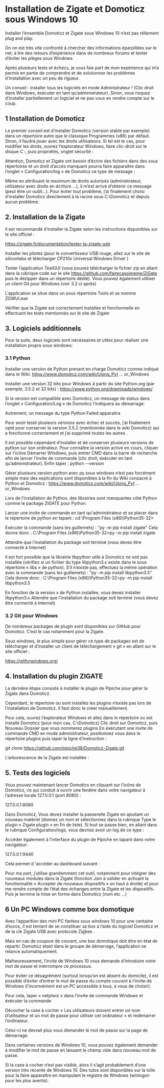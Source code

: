 # Installation de Zigate et Domoticz sous Windows 10

Installer l’ensemble Domoticz et Zigate sous Windows 10 n’est pas réllement plug and play.

On on est très vite confronté à chercher des informations éparpillées sur le net, à lire des retours d’expérience dans de nombreux forums et tenter d’éviter les pièges sous Windows.

Après plusieurs tests et échecs, je vous fais part de mon expérience qui m’a permis en partie de comprendre et de solutionner les problèmes d’installation avec un peu de rigueur.

Un conseil : installer tous les logiciels en mode Administrateur ! (Clic droit dans Windows, éxécuter en tant qu’administrateur). Sinon, vous risquez d’installer partiellement un logiciel et ne pas vous en rendre compte sur le coup.

## 1	Installation de Domoticz

Le premier conseil est d’installer Domoticz (version stable par exemple) dans un répertoire autre que le classique Programmes (x86) par défaut. Sinon, il faudra jouer avec les droits utilisateurs. Si tel est le cas, pour modifier les droits, ouvrez l’explorateur Windows, faire clic-droit sur le disque C :, puis propriétés, onglet sécurité :

























Attention, Domoticz et Zigate ont besoin d’écrire des fichiers dans des sous répertoires et un droit d’accès manquant pourra faire apparaître dans l’onglet  « Configuration/log » de  Domoticz ce type de message :



Même en attribuant le maximum de droits autorisés (administrateur, utilisateur avec droits en écriture ...), il m’est arrivé d’obtenir ce message (peut être un oubli…).
Pour éviter tout problème, j’ai finalement choisi d’installer Domoticz directement à la racine sous C:\Domoticz et depuis aucun problème.


## 2.	Installation de la Zigate

Il est recommandé d’installer la Zigate selon les instructions disponibles sur le site officiel :

https://zigate.fr/documentation/tester-la-zigate-usb

Installer les pilotes (pour le convertisseur USB rouge, allez sur le site de siliconlabs et télécharger CP210x Universal Windows Driver )

Tester l’application TestGUI (vous pouvez télécharger le fichier zip en allant dans la rubrique code sur le site https://github.com/fairecasoimeme/ZiGate puis le dézipper dans un répertoire dédié).
Vous pouvez également utiliser un client Git pour Windows (voir 3.2 ci après)

L’application se situe dans un sous répertoire Tools et se nomme ZGWUI.exe

Vérifier que la Zigate est correctement installée et fonctionnelle en effectuant les tests mentionnés sur le site de Zigate

## 3.	 Logiciels additionnels

Pour la suite, deux logiciels sont nécessaires et utiles pour réaliser une installation propre sous windows:

### 3.1	Python

Installer une version de Python prenant en charge Domoticz comme indiqué dans le Wiki:
https://www.domoticz.com/wiki/Using_Pyt ... or_Windows

Installer une version 32 bits pour Windows à partir du site Python.org (par exemple, 3.5.2 et 32 bits) :
https://www.python.org/downloads/windows/

Si la version est compatible avec Domoticz, un message de status dans l’onglet « Configuration/Log » de Domoticz  l’indiquera au démarrage:



Autrement, un message du type Python Failed apparaitra

Pour avoir testé plusieurs versions avec échec et succès, j’ai finalement opté pour conserver la version 3.5.2 (mentionnée dans le wiki Domoticz)  qui a fonctionné correctement et j’ai supprimé toutes les autres .
 
Il est possible cependant d’installer et de conserver plusieurs versions de python sur son ordinateur. Pour connaître la version active en cours, cliquer sur l’icône Démarrer Windows, puis entrer CMD dans la barre de recherche afin de lancer l’invite de commande (clic droit, éxécuter en tant qu’administrateur). Enfin taper : python --version

Gérer plusieurs version python avec py sous windows n’est pas forcément simple mais des explications sont disponibles à la fin du Wiki consacré à Python et Domoticz :
https://www.domoticz.com/wiki/Using_Pyt ... or_Windows

Lors de l’installation de Python, des librairies sont manquantes côté Python comme le package ZIGATE pour Python.

Lancer une invite de commande en tant qu'administrateur et se placer dans le répertoire de python en tapant : cd \Program Files (x86)\Python35-32>

Exécuter la commande (sans les guillemets) : "py -m pip install zigate"
Cela donne donc : C:\Program Files (x86)\Python35-32>py -m pip install zigate

Attendre que l’installation du package soit terminé (vous devez être connecté à Internet)

Il est fort possible que la librairie libpython utile à Domoticz ne soit pas installée (vérifiez si un fichier du type libpython3.x existe dans le sous répertoire « libs » de python). S’il n’existe pas, effectuez la même opération avec la commande (sans les guillemets) :
 "py -m pip install libpython3.5"
Cela donne donc : C:\Program Files (x86)\Python35-32>py -m pip install libpython3.5

En fonction de la version x de Python installée, vous devez installer libpython3.x
Attendre que l’installation du package soit terminé (vous devez être connecté à Internet)
### 3.2	Git pour Windows

De nombreux packages de plugin sont disponibles sur GitHub pour Domoticz. C’est le cas notamment pour la Zigate.

Sous windows, le plus simple pour gérer ce type de packages est de télécharger et d’installer  un client de téléchargement « git » en allant sur le site officiel :

https://gitforwindows.org/

## 4.	Installation du plugin ZIGATE

La dernière étape consiste à installer le plugin de Pipiche pour gérer la Zigate dans Domoticz.

Cependant, le répertoire ou sont installés les plugins n’existe pas lors de l’installation de Domoticz. Il faut donc le créer manuellement.

Pour cela, ouvrez l’explorateur Windows et allez dans le répertoire ou est installé Domoticz (pour mon cas,  C:\Domoticz)
Clic droit sur Domoticz, puis Nouveau Dossier que vous nommerez plugins
En éxécutant une invite de commande CMD en mode administrateur, positionnez vous dans le répertoire plugins puis taper la ligne d’instruction :

git clone https://github.com/pipiche38/Domoticz-Zigate.git

L’arborescence de la Zigate est installée :

	
## 5.	Tests des logiciels

Vous pouvez maintenant lancer Domotics en cliquant sur l’icône de Domoticz, ce qui conduit à ouvrir une fenêtre dans votre navigateur à l’adresse locale 127.0.0.1 (port 8080) :

127.0.0.1:8080

Dans Domoticz, Vous devez installer la passerelle Zigate en ajoutant un nouveau matériel (donnez un nom et sélectionnez dans la rubrique Type le plugin « Zigate plugin » en fin de liste). Si tout se passe bien, en allant dans le rubrique Configuration/logs, vous devriez avoir un log de ce type  :




Accéder également à l’interface du plugin de Pipiche en tapant dans votre navigateur:


127.0.0.1:9440

Cela permet d ‘accéder au dashboard suivant :


Pour ma part, j’utilise grandemment cet outil, notamment pour intégrer des nouveaux modules dans la Zigate (fonction Join à valider en activant la fonctionnalité « Accepter de nouveaux dispositifs » en haut à droite) et pour me rendre compte de l’état des échanges entre la Zigate et les dispositifs.
Puis je termine la mise en forme dans Domoticz (nom etc ...)


## 6	Un PC Windows comme box domotique

Avec l’apparition des mini PC fanless sous windows 10 pour une centaine d’euros, il est tentant de se constituer sa box à l’aide du logiciel Domoticz et de la clé Zigate USB avec protocole Zigbee .

Mais en cas de coupure de courant, une box domotique doit être en état de repartir. Domoticz étant dans le groupe de démarrage, l’application se relance automatiquement.

Malheureusement, l’invite de Windows 10 vous demande d’introduire votre mot de passe et interrompre ce processus.

Pour éviter ce désagrément (surtout lorsqu’on est absent du domicile), il est possible d’éviter d’entrer le mot de passe du compte courant à l’invite de Windows (l’inconvénient est un PC accessible à tous, à vous de choisir).

Pour cela, taper « netplwiz » dans l’invite de commande Windows et éxécuter la commande




















Décocher la case à cocher « Les utilisateurs doivent entrer un nom d’utilisateur et un mot de passe pour utiliser cet ordinateur » et redémarrer l’ordinateur.

Celui-ci ne devrait plus vous demander le mot de passe sur la page de démarrage.

Dans certaines versions de Windows 10,  vous pouvez également demander à modifier le mot de passe en laissant le champ vide dans nouveau mot de passe.























Si la case à cocher n’est pas visible, alors il s’agit probablement d’une version très récente de Windows 10. Des tutos sont disponibles sur la toîle pour la faire apparaître en manipulant le registre de Windows (winlogon pour les plus avertis).


